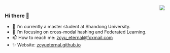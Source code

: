 <!--
**ZCyueternal/ZCyueternal** is a ✨ _special_ ✨ repository because its `README.md` (this file) appears on your GitHub profile.

Here are some ideas to get you started:

- 🔭 I’m currently working on ...
- 🌱 I’m currently learning ...
- 👯 I’m looking to collaborate on ...
- 🤔 I’m looking for help with ...
- 💬 Ask me about ...
- 📫 How to reach me: ...
- 😄 Pronouns: ...
- ⚡ Fun fact: ...
-->
<img align="right" src="https://github-readme-stats.vercel.app/api?username=ZCyueternal&show_icons=true&icon_color=CE1D2D&text_color=718096&bg_color=ffffff&hide_title=true" />

### Hi there 👋

- 🔭 I’m currently a master student at Shandong University.
- 🌱 I’m focusing on cross-modal hashing and Federated Learning.
- 📫 How to reach me: zcyu_eternal@foxmail.com
- ✨ Website: [zcyueternal.github.io](https://zcyueternal.github.io/)
